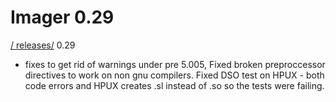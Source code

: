 # Imager 0.29

[ / ](..) [releases/](./) 0.29

- fixes to get rid of warnings under pre 5.005,   Fixed broken preproccessor directives to work on non gnu  compilers.  Fixed DSO test on HPUX - both code errors and  HPUX creates .sl instead of .so so the tests were failing.